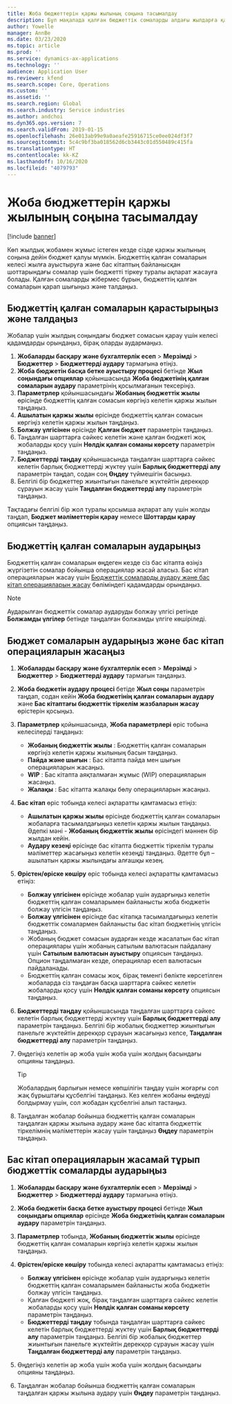 ```yaml
---
title: Жоба бюджеттерін қаржы жылының соңына тасымалдау
description: Бұл мақалада қалған бюджеттік сомаларды алдағы жылдарға қалай ауыстыру және бюджет регистрі туралы мәліметтерді жасау туралы ақпарат берілген.
author: Yowelle
manager: AnnBe
ms.date: 03/23/2020
ms.topic: article
ms.prod: ''
ms.service: dynamics-ax-applications
ms.technology: ''
audience: Application User
ms.reviewer: kfend
ms.search.scope: Core, Operations
ms.custom: ''
ms.assetid: ''
ms.search.region: Global
ms.search.industry: Service industries
ms.author: andchoi
ms.dyn365.ops.version: 7
ms.search.validFrom: 2019-01-15
ms.openlocfilehash: 26e013ab99e9a0aeafe25916715ce0ee024df3f7
ms.sourcegitcommit: 5c4c9bf3ba018562d6cb3443c01d550489c415fa
ms.translationtype: HT
ms.contentlocale: kk-KZ
ms.lasthandoff: 10/16/2020
ms.locfileid: "4079793"
---
```

# <a name="transfer-project-budgets-at-fiscal-year-end"></a>Жоба бюджеттерін қаржы жылының соңына тасымалдау

[!include [banner](../includes/banner.md)]

Көп жылдық жобамен жұмыс істеген кезде сізде қаржы жылының соңына дейін бюджет қалуы мүмкін. Бюджеттің қалған сомаларын келесі жылға ауыстыруға және бас кітаптың байланысқан шоттарындағы сомалар үшін бюджетті тіркеу туралы ақпарат жасауға болады. Қалған сомаларды жібермес бұрын, бюджеттің қалған сомаларын қарап шығыңыз және талдаңыз.

## <a name="review-and-analyze-remaining-budget-amounts"></a>Бюджеттің қалған сомаларын қарастырыңыз және талдаңыз

Жобалар үшін жылдың соңындағы бюджет сомасын қарау үшін келесі қадамдарды орындаңыз, бірақ оларды аудармаңыз.

1. **Жобаларды басқару және бухгалтерлік есеп** > **Мерзімді** > **Бюджеттер** > **Бюджеттерді аудару** тармағына өтіңіз. 
2. **Жоба бюджетін басқа бетке ауыстыру процесі** бетінде **Жыл соңындағы опциялар** қойыншасында **Жоба бюджетінің қалған сомаларын аудару** параметрінің қосылмағанын тексеріңіз.
3. **Параметрлер** қойыншасындағы **Жобаның бюджеттік жылы** өрісінде бюджеттің қалған сомасын көргіңіз келетін қаржы жылын таңдаңыз. 
4. **Ашылатын қаржы жылы** өрісінде бюджеттің қалған сомасын көргіңіз келетін қаржы жылын таңдаңыз. 
5. **Болжау үлгісінен** өрісінде **Қалған бюджет** параметрін таңдаңыз. 
6. Таңдалған шарттарға сәйкес келетін және қалған бюджеті жоқ жобаларды қосу үшін **Нөлдік қалған соманы көрсету** параметрін таңдаңыз.  
7. **Бюджеттерді таңдау** қойыншасында таңдалған шарттарға сәйкес келетін барлық бюджеттерді жүктеу үшін **Барлық бюджеттерді алу** параметрін таңдап, содан соң **Өңдеу** түймешігін басыңыз. 
8. Белгілі бір бюджеттер жиынтығын панельге жүктейтін дерекқор сұрауын жасау үшін **Таңдалған бюджеттерді алу** параметрін таңдаңыз.

Тақтадағы белгілі бір жол туралы қосымша ақпарат алу үшін жолды таңдап, **Бюджет мәліметтерін қарау** немесе **Шоттарды қарау** опциясын таңдаңыз.

## <a name="carry-forward-remaining-budget-amounts"></a>Бюджеттің қалған сомаларын аударыңыз 

Бюджеттің қалған сомаларын өңдеген кезде сіз бас кітапта өзіңіз жүргізетін сомалар бойынша операциялар жасай аласыз. Бас кітап операцияларын жасау үшін [Бюджеттік сомаларды аудару және бас кітап операцияларын жасау](#carry-forward) бөліміндегі қадамдарды орындаңыз. 

> [!NOTE]
> Аударылған бюджеттік сомалар аударуды болжау үлгісі ретінде **Болжамды үлгілер** бетінде таңдалған болжамды үлгіге көшіріледі.  

## <a name="carry-forward-budget-amounts-and-create-general-ledger-transactions"></a><a name="carry-forward"></a>Бюджет сомаларын аударыңыз және бас кітап операцияларын жасаңыз

1.  **Жобаларды басқару және бухгалтерлік есеп** > **Мерзімді** > **Бюджеттер** > **Бюджеттерді аудару** тармағын таңдаңыз. 
2. **Жоба бюджетін аудару процесі** бетіде **Жыл соңы** параметрін таңдап, содан кейін **Жоба бюджетінің қалған сомаларын аудару** және **Бас кітаптағы бюджеттік тіркелім жазбаларын жасау** өрістерін қосыңыз. 
3. **Параметрлер** қойыншасында, **Жоба параметрлері** өріс тобына келесілерді таңдаңыз:

   - **Жобаның бюджеттік жылы** : Бюджеттің қалған сомаларын көргіңіз келетін қаржы жылының басын таңдаңыз. 
   - **Пайда және шығын** : Бас кітапта пайда мен шығын операцияларын жасаңыз. 
   -  **WIP** : Бас кітапта аяқталмаған жұмыс (WIP) операцияларын жасаңыз.
   -  **Жалақы** : Бас кітапта жалақы бөлу операцияларын жасаңыз. 

5. **Бас кітап** өріс тобында келесі ақпаратты қамтамасыз етіңіз: 

   - **Ашылатын қаржы жылы** өрісінде бюджеттің қалған сомаларын жобаларға тасымалдағыңыз келетін қаржы жылын таңдаңыз. Әдепкі мәні - **Жобаның бюджеттік жылы** өрісіндегі мәннен бір жылдан кейін.
   -  **Аудару кезеңі** өрісінде бас кітапта бюджеттік тіркелім туралы мәліметтер жасағыңыз келетін кезеңді таңдаңыз. Әдетте бұл – ашылатын қаржы жылындағы алғашқы кезең.

6. **Өрістен/өріске көшіру** өріс тобында келесі ақпаратты қамтамасыз етіңіз:

   - **Болжау үлгісінен** өрісінде жобалар үшін аударғыңыз келетін бюджеттің қалған сомаларымен байланысты жоба бюджетін болжау үлгісін таңдаңыз. 
   - **Болжау үлгісінен** өрісінде бас кітапқа тасымалдағыңыз келетін бюджеттік сомалармен байланысты бас кітап бюджетінің үлгісін таңдаңыз. 
   -  Жобаның бюджет сомасын аударған кезде жасалатын бас кітап операциялары үшін жобаның сатылым валютасын пайдалану үшін **Сатылым валютасын ауыстыру** опциясын таңдаңыз. Опцион таңдалмаған кезде, операциялар есеп валютасын пайдаланады. 
   -  Бюджеттің қалған сомасы жоқ, бірақ төменгі бөлікте көрсетілген жобаларда сіз таңдаған басқа шарттарға сәйкес келетін жобаларды қосу үшін **Нөлдік қалған соманы көрсету** опциясын таңдаңыз.

7. **Бюджеттерді таңдау** қойыншасында таңдалған шарттарға сәйкес келетін барлық бюджеттерді жүктеу үшін **Барлық бюджеттерді алу** параметрін таңдаңыз. Белгілі бір жобалық бюджеттер жиынтығын панельге жүктейтін дерекқор сұрауын жасағыңыз келсе, **Таңдалған бюджеттерді алу** параметрін таңдаңыз.
8. Өңдегіңіз келетін әр жоба үшін жоба үшін жолдың басындағы опцияны таңдаңыз.

    > [!TIP]
    > Жобалардың барлығын немесе көпшілігін таңдау үшін жоғарғы сол жақ бұрыштағы құсбелгіні таңдаңыз. Кез келген жобаны өңдеуді болдырмау үшін, сол жобадан құсбелгіні алып тастаңыз.

9. Таңдалған жобалар бойынша бюджеттің қалған сомаларын таңдалған қаржы жылына аудару және бас кітапта бюджеттік тіркелімнің мәліметтерін жасау үшін таңдаңыз **Өңдеу** параметрін таңдаңыз.

## <a name="carry-forward-budget-amounts-without-creating-general-ledger-transactions"></a>Бас кітап операцияларын жасамай тұрып бюджеттік сомаларды аударыңыз

1. **Жобаларды басқару және бухгалтерлік есеп** > **Мерзімді** > **Бюджеттер** > **Бюджеттерді аудару** тармағына өтіңіз.
2. **Жоба бюджетін басқа бетке ауыстыру процесі** бетінде **Жыл соңындағы опциялар** өрісінде **Жоба бюджетінің қалған сомаларын аудару** параметрін таңдаңыз.
3. **Параметрлер** тобында, **Жобаның бюджеттік жылы** өрісінде бюджеттің қалған сомаларын көргіңіз келетін қаржы жылын таңдаңыз.
4. **Өрістен/өріске көшіру** тобында келесі ақпаратты қамтамасыз етіңіз:

   - **Болжау үлгісінен** өрісінде жобалар үшін аударғыңыз келетін бюджеттің қалған сомаларымен байланысты жоба бюджетін болжау үлгісін таңдаңыз. 
   - Қалған бюджеті жоқ, бірақ таңдалған шарттарға сәйкес келетін жобаларды қосу үшін **Нөлдік қалған соманы көрсету** параметрін таңдаңыз.
   - **Бюджеттерді таңдау** тобында таңдалған шарттарға сәйкес келетін барлық бюджеттерді жүктеу үшін **Барлық бюджеттерді алу** параметрін таңдаңыз. Белгілі бір жобалық бюджеттер жиынтығын панельге жүктейтін дерекқор сұрауын жасау үшін **Таңдалған бюджеттерді алу** параметрін таңдаңыз.

5. Өңдегіңіз келетін әр жоба үшін жоба үшін жолдың басындағы опцияны таңдаңыз. 
6. Таңдалған жобалар бойынша бюджеттің қалған сомаларын таңдалған қаржы жылына аудару үшін **Өңдеу** параметрін таңдаңыз.

